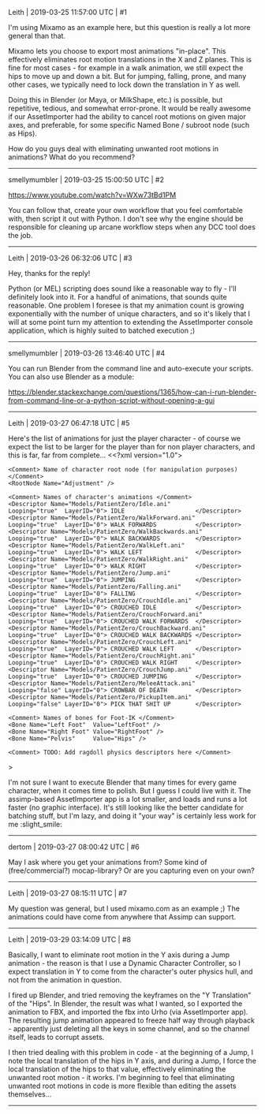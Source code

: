 Leith | 2019-03-25 11:57:00 UTC | #1

I'm using Mixamo as an example here, but this question is really a lot more general than that.

Mixamo lets you choose to export most animations "in-place". This effectively eliminates root motion translations in the X and Z planes. This is fine for most cases - for example in a walk animation, we still expect the hips to move up and down a bit. But for jumping, falling, prone, and many other cases, we typically need to lock down the translation in Y as well.

Doing this in Blender (or Maya, or MilkShape, etc.) is possible, but repetitive, tedious, and somewhat error-prone. It would be really awesome if our AssetImporter had the ability to cancel root motions on given major axes, and preferable, for some specific Named Bone / subroot node (such as Hips).

How do you guys deal with eliminating unwanted root motions in animations? What do you recommend?

-------------------------

smellymumbler | 2019-03-25 15:00:50 UTC | #2

https://www.youtube.com/watch?v=WXw73tBd1PM

You can follow that, create your own workflow that you feel comfortable with, then script it out with Python. I don't see why the engine should be responsible for cleaning up arcane workflow steps when any DCC tool does the job.

-------------------------

Leith | 2019-03-26 06:32:06 UTC | #3

Hey, thanks for the reply!

Python (or MEL) scripting does sound like a reasonable way to fly - I'll definitely look into it. For a handful of animations, that sounds quite reasonable. One problem I foresee is that my animation count is growing exponentially with the number of unique characters, and so it's likely that I will at some point turn my attention to extending the AssetImporter console application, which is highly suited to batched execution ;)

-------------------------

smellymumbler | 2019-03-26 13:46:40 UTC | #4

You can run Blender from the command line and auto-execute your scripts. You can also use Blender as a module:

https://blender.stackexchange.com/questions/1365/how-can-i-run-blender-from-command-line-or-a-python-script-without-opening-a-gui

-------------------------

Leith | 2019-03-27 06:47:18 UTC | #5

Here's the list of animations for just the player character - of course we expect the list to be larger for the player than for non player characters, and this is far, far from complete...
<<?xml version="1.0">
<Character Name="Patient Zero">

    <Comment> Name of character root node (for manipulation purposes) </Comment>
    <RootNode Name="Adjustment" />
   
    <Comment> Names of character's animations </Comment>
    <Descriptor Name="Models/PatientZero/Idle.ani"           Looping="true"  LayerID="0"> IDLE                    </Descriptor>
    <Descriptor Name="Models/PatientZero/WalkForward.ani"    Looping="true"  LayerID="0"> WALK FORWARDS           </Descriptor>
    <Descriptor Name="Models/PatientZero/WalkBackwards.ani"  Looping="true"  LayerID="0"> WALK BACKWARDS          </Descriptor>
    <Descriptor Name="Models/PatientZero/WalkLeft.ani"       Looping="true"  LayerID="0"> WALK LEFT               </Descriptor>
    <Descriptor Name="Models/PatientZero/WalkRight.ani"      Looping="true"  LayerID="0"> WALK RIGHT              </Descriptor>
    <Descriptor Name="Models/PatientZero/Jump.ani"           Looping="true"  LayerID="0"> JUMPING                 </Descriptor>
    <Descriptor Name="Models/PatientZero/Falling.ani"        Looping="true"  LayerID="0"> FALLING                 </Descriptor>
    <Descriptor Name="Models/PatientZero/CrouchIdle.ani"     Looping="true"  LayerID="0"> CROUCHED IDLE           </Descriptor>
    <Descriptor Name="Models/PatientZero/CrouchForward.ani"  Looping="true"  LayerID="0"> CROUCHED WALK FORWARDS  </Descriptor>
    <Descriptor Name="Models/PatientZero/CrouchBackward.ani" Looping="true"  LayerID="0"> CROUCHED WALK BACKWARDS </Descriptor>
    <Descriptor Name="Models/PatientZero/CrouchLeft.ani"     Looping="true"  LayerID="0"> CROUCHED WALK LEFT      </Descriptor>
    <Descriptor Name="Models/PatientZero/CrouchRight.ani"    Looping="true"  LayerID="0"> CROUCHED WALK RIGHT     </Descriptor>
    <Descriptor Name="Models/PatientZero/CrouchJump.ani"     Looping="true"  LayerID="0"> CROUCHED JUMPING        </Descriptor>
    <Descriptor Name="Models/PatientZero/MeleeAttack.ani"    Looping="false" LayerID="0"> CROWBAR OF DEATH        </Descriptor>
    <Descriptor Name="Models/PatientZero/PickupItem.ani"     Looping="false" LayerID="0"> PICK THAT SHIT UP       </Descriptor>

    <Comment> Names of bones for Foot-IK </Comment>
    <Bone Name="Left Foot"  Value="LeftFoot" />
    <Bone Name="Right Foot" Value="RightFoot" />
    <Bone Name="Pelvis"     Value="Hips" />

    <Comment> TODO: Add ragdoll physics descriptors here </Comment>
 

</Character>>

I'm not sure I want to execute Blender that many times for every game character, when it comes time to polish. But I guess I could live with it. The assimp-based AssetImporter app is a lot smaller, and loads and runs a lot faster (no graphic interface). It's still looking like the better candidate for batching stuff, but I'm lazy, and doing it "your way" is certainly less work for me :slight_smile:

-------------------------

dertom | 2019-03-27 08:00:42 UTC | #6

May I ask where you get your animations from? Some kind of (free/commercial?) mocap-library? Or are you capturing even on your own?

-------------------------

Leith | 2019-03-27 08:15:11 UTC | #7

My question was general, but I used mixamo.com as an example ;)
The animations could have come from anywhere that Assimp can support.

-------------------------

Leith | 2019-03-29 03:14:09 UTC | #8

Basically, I want to eliminate root motion in the Y axis during a Jump animation - the reason is that I use a Dynamic Character Controller, so I expect translation in Y to come from the character's outer physics hull, and not from the animation in question.

I fired up Blender, and tried removing the keyframes on the "Y Translation" of the "Hips".
In Blender, the result was what I wanted, so I exported the animation to FBX, and imported the fbx into Urho (via AssetImporter app). The resulting jump animation appeared to freeze half way through playback - apparently just deleting all the keys in some channel, and so the channel itself, leads to corrupt assets.

I then tried dealing with this problem in code - at the beginning of a Jump, I note the local translation of the hips in Y axis, and during a Jump, I force the local translation of the hips to that value, effectively eliminating the unwanted root motion - it works.
I'm beginning to feel that eliminating unwanted root motions in code is more flexible than editing the assets themselves...

-------------------------

